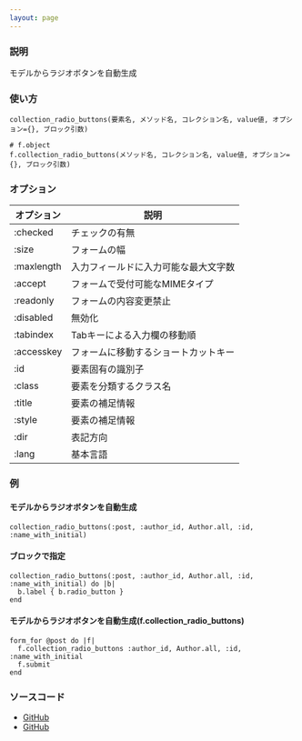```yaml
---
layout: page
---
```


### 説明

モデルからラジオボタンを自動生成

### 使い方

    collection_radio_buttons(要素名, メソッド名, コレクション名, value値, オプション={}, ブロック引数)

    # f.object
    f.collection_radio_buttons(メソッド名, コレクション名, value値, オプション={}, ブロック引数)

### オプション

| オプション | 説明                                 |
| ---------- | ------------------------------------ |
| :checked   | チェックの有無                       |
| :size      | フォームの幅                         |
| :maxlength | 入力フィールドに入力可能な最大文字数 |
| :accept    | フォームで受付可能なMIMEタイプ       |
| :readonly  | フォームの内容変更禁止               |
| :disabled  | 無効化                               |
| :tabindex  | Tabキーによる入力欄の移動順          |
| :accesskey | フォームに移動するショートカットキー |
| :id        | 要素固有の識別子                     |
| :class     | 要素を分類するクラス名               |
| :title     | 要素の補足情報                       |
| :style     | 要素の補足情報                       |
| :dir       | 表記方向                             |
| :lang      | 基本言語                             |

### 例

#### モデルからラジオボタンを自動生成

    collection_radio_buttons(:post, :author_id, Author.all, :id, :name_with_initial)

#### ブロックで指定

    collection_radio_buttons(:post, :author_id, Author.all, :id, :name_with_initial) do |b|
      b.label { b.radio_button }
    end

#### モデルからラジオボタンを自動生成(f.collection_radio_buttons)

    form_for @post do |f|
      f.collection_radio_buttons :author_id, Author.all, :id, :name_with_initial
      f.submit
    end

### ソースコード

- [GitHub](https://github.com/rails/rails/blob/984c3ef2775781d47efa9f541ce570daa2434a80/actionview/lib/action_view/helpers/form_options_helper.rb#L695)
- [GitHub](https://github.com/rails/rails/blob/984c3ef2775781d47efa9f541ce570daa2434a80/actionview/lib/action_view/helpers/form_options_helper.rb#L917)
